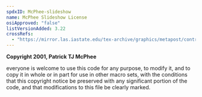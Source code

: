```yaml
---
spdxID: McPhee-slideshow
name: McPhee Slideshow License
osiApproved: "false"
listVersionAdded: 3.22
crossRefs: 
  - "https://mirror.las.iastate.edu/tex-archive/graphics/metapost/contrib/macros/slideshow/slideshow.mp"
---
```


**Copyright 2001, Patrick TJ McPhee**

everyone is welcome to use this code for any purpose, to modify it, and to copy it in whole or in part for use in other macro sets, with the conditions that this copyright notice be preserved with any significant portion of the code, and that modifications to this file be clearly marked.
